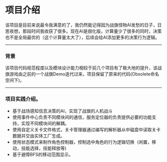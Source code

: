 # 项目介绍

该项目是目前来说最令我满意的了，我仍然能记得因为战旗怪物AI发愁的日子，日思夜想，那段时间我收获了很多。现在AI是弱化版，计算量少了很多的同时，决策也不是全局最优的（这个计算量太大了），后续会给AI添加更多的决策行为逻辑。

***

### 背景

该项目代码规范程度以及模块设计能力相较于前几个项目有了极大地的提升，该战旗游戏由之前的一个战旗Demo迭代过来，项目保留了原来的代码(Obsolete命名空间下)。

***

### 项目实践介绍。

- 基于战场感知信息决策的AI，实现了战旗的人机战斗
- 使用事件中心负责不同模块间的通信，服务定位器的负责提供必要的功能支持，实现不同模块间的解耦。
- 使用自定义关卡文件格式，关卡管理器通过编写的解析器从中磁盘中读取关卡数据并交由实体工厂生成。
- 使用状态模式来制作角色控制器，控制选中角色的行为逻辑切换（闲置，移动，技能选择，技能释放等)
- 基于避障BFS的移动范围显示。
